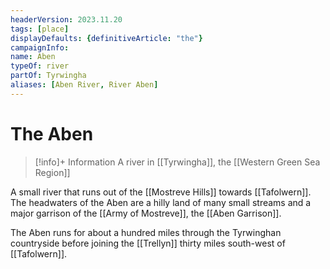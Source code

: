 ```yaml
---
headerVersion: 2023.11.20
tags: [place]
displayDefaults: {definitiveArticle: "the"}
campaignInfo:
name: Aben
typeOf: river
partOf: Tyrwingha
aliases: [Aben River, River Aben]
---
```

# The Aben
>[!info]+ Information
> A river in [[Tyrwingha]], the [[Western Green Sea Region]]

A small river that runs out of the [[Mostreve Hills]] towards [[Tafolwern]]. The headwaters of the Aben are a hilly land of many small streams and a major garrison of the [[Army of Mostreve]], the [[Aben Garrison]].

The Aben runs for about a hundred miles through the Tyrwinghan countryside before joining the [[Trellyn]] thirty miles south-west of [[Tafolwern]].
